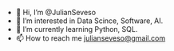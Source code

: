 - 👋 Hi, I’m @JulianSeveso
- 👀 I’m interested in Data Scince, Software, AI.
- 🌱 I’m currently learning Python, SQL.
- 📫 How to reach me julianseveso@gmail.com

<!---
JulianSeveso/JulianSeveso is a ✨ special ✨ repository because its `README.md` (this file) appears on your GitHub profile.
You can click the Preview link to take a look at your changes.
--->
